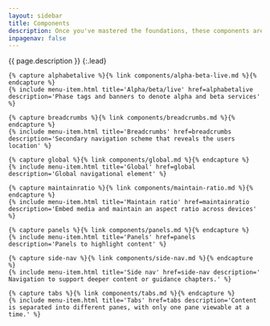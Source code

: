 ```yaml
---
layout: sidebar
title: Components
description: Once you've mastered the foundations, these components are further patterns for building user interfaces
inpagenav: false
---
```


{{ page.description }}
{:.lead}

<div class='grid'>

    {% capture alphabetalive %}{% link components/alpha-beta-live.md %}{% endcapture %}
    {% include menu-item.html title='Alpha/beta/live' href=alphabetalive description='Phase tags and banners to denote alpha and beta services' %}

    {% capture breadcrumbs %}{% link components/breadcrumbs.md %}{% endcapture %}
    {% include menu-item.html title='Breadcrumbs' href=breadcrumbs description='Secondary navigation scheme that reveals the users location' %}

    {% capture global %}{% link components/global.md %}{% endcapture %}
    {% include menu-item.html title='Global' href=global description='Global navigational element' %}

    {% capture maintainratio %}{% link components/maintain-ratio.md %}{% endcapture %}
    {% include menu-item.html title='Maintain ratio' href=maintainratio description='Embed media and maintain an aspect ratio across devices' %}

    {% capture panels %}{% link components/panels.md %}{% endcapture %}
    {% include menu-item.html title='Panels' href=panels description='Panels to highlight content' %}

    {% capture side-nav %}{% link components/side-nav.md %}{% endcapture %}
    {% include menu-item.html title='Side nav' href=side-nav description=' Navigation to support deeper content or guidance chapters.' %}

    {% capture tabs %}{% link components/tabs.md %}{% endcapture %}
    {% include menu-item.html title='Tabs' href=tabs description='Content is separated into different panes, with only one pane viewable at a time.' %}

</div>